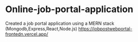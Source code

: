 # Online-job-portal-application
Created a job portal application using a MERN stack (Mongodb,Express,React,Node.js)     https://jobpostwebportal-frontedn.vercel.app/
